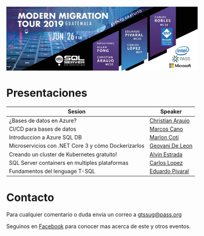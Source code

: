 ![Header](header.jpg)

# Presentaciones


Sesion | Speaker
--- | --- 
¿Bases de datos en Azure? | [Christian Araujo]()
CI/CD para bases de datos | [Marcos Cano]()
Introduccion a Azure SQL DB | [Marlon Coti]()
Microservicios con .NET Core 3 y cómo Dockerizarlos | [Geovani De Leon]()
Creando un cluster de Kubernetes gratuito! | [Alvin Estrada]()
SQL Server containers en multiples plataformas | [Carlos Lopez]()
Fundamentos del lenguage T-SQL | [Eduardo Pivaral]()

# Contacto
Para cualquier comentario o duda envia un correo a gtssug@pass.org

Seguinos en [Facebook](https://www.facebook.com/groups/gtssug/) para conocer mas acerca de este y otros eventos.
